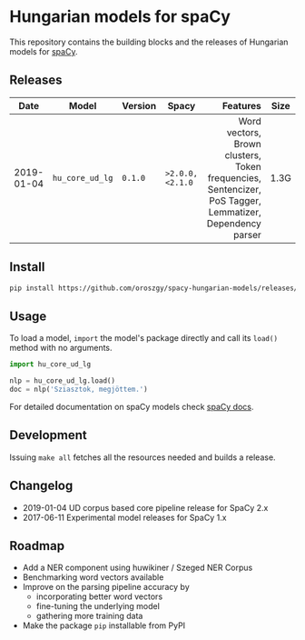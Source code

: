 # Hungarian models for spaCy

This repository contains the building blocks and the releases of Hungarian models for [spaCy](https://spacy.io). 
## Releases

| Date | Model | Version | Spacy | Features | Size | Memory | License | Info |
| --- | --- | --- | --- | ---: | --- | ---: | ---: | --- |
| 2019-01-04 | `hu_core_ud_lg` | `0.1.0` | `>2.0.0,` `<2.1.0` | Word vectors, Brown clusters, Token frequencies, Sentencizer, PoS Tagger, Lemmatizer, Dependency parser | 1.3G | 6G | <a rel="license" href="https://creativecommons.org/licenses/by-nc-sa/4.0/"><img alt="Creative Commons License" style="border-width:0" src="https://i.creativecommons.org/l/by-nc-sa/4.0/88x31.png" /></a> | [![][i]][i-hu_core_ud_lg-0.1.0] [![][dl]][hu_core_ud_lg-0.1.0]

[hu_core_ud_lg-0.1.0]: https://github.com/oroszgy/spacy-hungarian-models/releases/download/hu_core_ud_lg-0.1.0/hu_core_ud_lg-0.1.0-py3-none-any.whl
[i-hu_core_ud_lg-0.1.0]: https://github.com/oroszgy/spacy-hungarian-models/releases/hu_core_ud_lg-0.1.0


[dl]: http://i.imgur.com/gQvPgr0.png
[i]: http://i.imgur.com/OpLOcKn.png

## Install

```bash
pip install https://github.com/oroszgy/spacy-hungarian-models/releases/download/hu_core_ud_lg-0.1.0/hu_core_ud_lg-0.1.0-py3-none-any.whl  
```

## Usage

To load a model, `import` the model's package directly and
call its `load()` method with no arguments.

```python
import hu_core_ud_lg

nlp = hu_core_ud_lg.load()
doc = nlp('Sziasztok, megjöttem.')
```

For detailed documentation on spaCy models check [spaCy docs](https://spacy.io/usage/processing-pipelines).

## Development

Issuing `make all` fetches all the resources needed and builds a release.

## Changelog

- 2019-01-04 UD corpus based core pipeline release for SpaCy 2.x
- 2017-06-11 Experimental model releases for SpaCy 1.x

## Roadmap

- Add a NER component using huwikiner / Szeged NER Corpus
- Benchmarking word vectors available
- Improve on the parsing pipeline accuracy by
   - incorporating better word vectors
   - fine-tuning the underlying model
   - gathering more training data
- Make the package `pip` installable from PyPI
